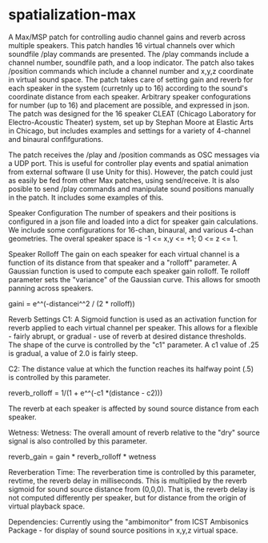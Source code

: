 # spatialization-max
A Max/MSP patch for controlling audio channel gains and reverb across multiple speakers. This patch handles 16 virtual channels over which soundfile /play commands are presented. The /play commands include a channel number, soundfile path, and a loop indicator. The patch also takes /position commands which include a channel number and x,y,z coordinate in virtual sound space. The patch takes care of setting gain and reverb for each speaker in the system (curretnly up to 16) according to the sound's coordinate distance from each speaker. Arbitrary speaker confogurations for number (up to 16) and placement are possible, and expressed in json. The patch was designed for the 16 speaker CLEAT (Chicago Laboratory for Electro-Acoustic Theater) system, set up by Stephan Moore at Elastic Arts in Chicago, but includes examples and settings for a variety of 4-channel and binaural confifgurations. 

The patch receives the /play and /position commands as OSC messages via a UDP port. This is useful for controller play events and spatial animation from external software (I use Unity for this). However, the patch could just as easily be fed from other Max patches, using send/receive. It is also posible to send /play commands and manipulate sound positions manually in the patch. It includes some examples of this. 

Speaker Configuration
The number of speakers and their positions is configured in a json file and loaded into a dict for speaker gain calculations. We include some configurations for 16-chan, binaural, and various 4-chan geometries. The overal speaker space is -1 <= x,y <= +1; 0 <= z <= 1.

Speaker Rolloff
The gain on each speaker for each virtual channel is a function of its distance from that speaker and a "rolloff" parameter. A Gaussian function is used to compute each speaker gain rolloff. Te rolloff parameter sets the "variance" of the Gaussian curve. This allows for smooth panning across speakers.

gaini = e^^(-distancei^^2 / (2 * rolloff))

Reverb Settings
C1: A Sigmoid function is used as an activation function for reverb applied to each virtual channel per speaker. This allows for a flexible - fairly abrupt, or gradual  - use of reverb at desired distance thresholds. The shape of the curve is controlled by the "c1" parameter. A c1 value of .25 is gradual, a value of 2.0 is fairly steep.

C2: The distance value at which the function reaches its halfway point (.5) is controlled by this parameter. 

reverb_rolloff = 1/(1 + e^^(-c1 *(distance - c2)))

The reverb at each speaker is affected by sound source distance from each speaker. 

Wetness:
Wetness: The overall amount of reverb relative to the "dry" source signal is also controlled by this parameter.

reverb_gain = gain * reverb_rolloff * wetness

Reverberation Time: 
The reverberation time is controlled by this parameter, revtime, the reverb delay in milliseconds. This is multiplied by the reverb sigmoid for sound source distance from (0,0,0). That is, the reverb delay is not computed differently per speaker, but for distance from the origin of virtual playback space.

Dependencies:
Currently using the "ambimonitor" from ICST Ambisonics Package - for display of sound source positions in x,y,z virtual space. 
